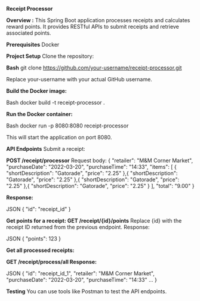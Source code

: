 **Receipt Processor**

**Overview :**
This Spring Boot application processes receipts and calculates reward points. It provides RESTful APIs to submit receipts and retrieve associated points.

**Prerequisites**
Docker

**Project Setup**
Clone the repository:

**Bash**
git clone https://github.com/your-username/receipt-processor.git

Replace your-username with your actual GitHub username.

**Build the Docker image:**

 Bash
docker build -t receipt-processor .

**Run the Docker container:**

 Bash
docker run -p 8080:8080 receipt-processor

This will start the application on port 8080.

**API Endpoints**
Submit a receipt:

**POST /receipt/processor**
Request body:
{
  "retailer": "M&M Corner Market",
  "purchaseDate": "2022-03-20",
  "purchaseTime": "14:33",
  "items": [
    {
      "shortDescription": "Gatorade",
      "price": "2.25"
    },{
      "shortDescription": "Gatorade",
      "price": "2.25"
    },{
      "shortDescription": "Gatorade",
      "price": "2.25"
    },{
      "shortDescription": "Gatorade",
      "price": "2.25"
    }
  ],
  "total": "9.00"
}


**Response:**

 JSON
{
  "id": "receipt_id"
}


**Get points for a receipt:
GET /receipt/{id}/points**
Replace {id} with the receipt ID returned from the previous endpoint.
Response:

 JSON
{
  "points": 123
}

**Get all processed receipts:**

**GET /receipt/process/all
Response:**

 JSON
  {
    "id": "receipt_id_1",
    "retailer": "M&M Corner Market",
   "purchaseDate": "2022-03-20",
   "purchaseTime": "14:33"
   ...
  }

**Testing**
You can use tools like Postman to test the API endpoints.
